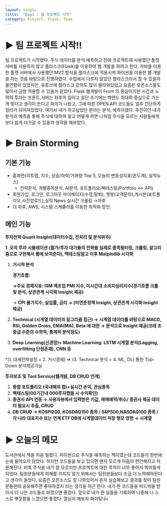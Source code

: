 ```yaml
---
layout: single
title:  "Day1 : 팀 프로젝트 시작"
category: Project, Flask, Team
---
```


# ▶ 팀 프로젝트 시작!!

팀 프로젝트가 시작됐다.
주식 데이터를 분석 예측하고 전에 프로젝트때 사용했던 톰캣 서버를 사용하지 않고 플라스크(Flask)를 이용하여 웹 개발을 하려고 한다.
자바를 이용한 톰캣 서버에서 사용했던 MV2 방식을 플라스크에 적용시켜 파이썬을 이용한 웹 개발을 하는 것을 바탕으로 진행하였다.
수업에서 다루지 않았던 플라스크라서 할 수 있을까 불안함이 있었지만, 유튜브에 플라스크 강의도 많이 올라와있었고 요즘은 오픈소스들도 많아서 금방 적용할 수 있을거 같았다.
Flask 웹개발이 Front 의 중심이지만 시간과 노력의 투자는 프론트,서버는 차후의 일이고 일단 초기에는 백엔드 최대화 중심으로 가는게 맞다고 생각이 든다고 회의가 나왔고,
그에 따른 OPEN API 코드들도 얼추 간단하게 정리가 되어져있었다. 
여기서 내가 하고싶었던 분야는 분석, 예측이였다. 주린이인 내가 분석과 예측을 통해 주식에 대하여 알고 어떻게 하면 나처럼 주식을 모르는 사람들에게 보다 쉽게 다가갈 수 있을까 생각을 해보았다.

# ▶ Brain Storming

## 기본 기능
- 홈화면(히트맵, 지수, 상승/하락/거래량 Top 5, 오늘의 변동성지표(온도계), 실적뉴스)
    - 전략분석, 개별종목분석, AI분석, 포트폴리오/벡테스팅(Portfolio ↔ API)
- 회원가입, 로그인, 로그아웃 마이페이지(수정,탈퇴), 챗봇(고객문의),게시판(포트폴리오,사진업로드),실적 News 실시간 크롤링 →차후
- 더 차후, AWS, 시스템 스케쥴러를 이용한 최적화 방안.

## 메인 기능
**투자전략 Quant Insight(데이터수집, 전처리 및 분석위주)** 

 **1.  모의 투자 시뮬레이션 (월가/투자 대가들의 전략을 실제로 종목필터링, 크롤링, 알고리즘으로 구현해서 웹에 보여준다), 백테스팅알고 이후 Matplotlib 시각화**

1. **거시적 분석**
    
    **경기흐름:** 
    
    **→주요 경제지표:  ISM 제조업 PMI 지수, 미시간대 소비자심리지수(경기흐름 크롤 및 분석, 상관관계 시각화 Insight 제공)**
    
    → **CPI 물가지수, 실업률, 금리 → (미연준정책 Insight, 상관관계 시각화 Insight 제공)** 
    
2. **Technical (시계열 데이터의 알고리즘 접근) → 시계열 데이터를 바탕으로 MACD, RSI, Golden Cross, EMA(MA), Beta 에 대한 → 분석으로 Insight 제공(코테 초중급 수준의 수학적, 통계적 분석정도)**  
3. **Deep Learning(신경망)+ Machine Learning: LSTM 시계열 분석(Lagging, overfitting 단점존재), CNN 등** 

*(1. 대세전략설정 + 2. 거시경제) ⇒ (3. Technical 분석 + 4. ML, DL) 통한 Top-Down 분석제공가능 

**투자보조 및 Tool Service(웹개발, DB CRUD 연계)**  

1. **종합 포트폴리오 (국내해외 합)+실시간 손익, 관심종목**
2. **벡테스팅(00기간내 000투자했을 시 수익확인)**
3. **증권사 API 연동 → 사용자뷰에서 입력받은 키값, 매매예약/취소/ 증권사 제공 데이터 필요시 추출, CRUD** 
4. **DB CRUD → KOSPI200, KOSDAQ150 종목 / S&P500,NASDAQ100 종목 / 각 나라 대표지수 또는 연계 ETF DB에 시계열데이터 저장   형모 영현 → 시계열**

# ▶ 오늘의 메모

도서관에서 책을 처음 빌렸다. 파이썬으로 주식을 예측하는 책이였는데 코드들이 한번에 눈에 들어오지 않았다. 하지만 코드들을 보고 있으면 왠지 모르게 마음이 편안해지고 차분해진다.
비록 주식을 내가 잘 모르지만 프로젝트에 대한 목적이 너무 좋아서 뛰어들게 되었다. 팀원분들에게 피해를 끼치지 않기 위해서는 팀원분들보다 조금 더 노력해야된다고 생각이 들었다.
요즘은 오픈소스도 잘 나와있어서 혼자 실습해보고 결과를 찾아 팀원분들한테 공유해주면 좋아하겠지 라는 생각을 하곤 한다.
내가 짠 코드들을 피드백을 받아서 더 나은 코드들로 바꼈으면 좋겠다.
앞으로 내가 한 일들을 기록하여 나중에 나 스스로 뿌듯함을 느꼈으면 좋겠다. 
열심히 해보자 화이팅!👍